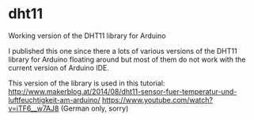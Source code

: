 # dht11
Working version of the DHT11 library for Arduino

I published this one since there a lots of various versions of the DHT11 library 
for Arduino floating around but most of them do not work with the current version of Arduino IDE.

This version of the library is used in this tutorial:
http://www.makerblog.at/2014/08/dht11-sensor-fuer-temperatur-und-luftfeuchtigkeit-am-arduino/ 
https://www.youtube.com/watch?v=iTF6__w7AJ8
(German only, sorry)
